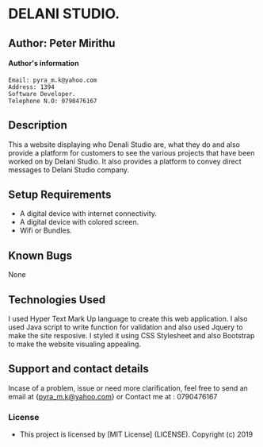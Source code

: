 # DELANI STUDIO.

## Author: **Peter Mirithu**

#### Author's information
    Email: pyra_m.k@yahoo.com
    Address: 1394
    Software Developer.
    Telephone N.O: 0790476167

## Description
This a website displaying who Denali Studio are, what they do and also provide a platform for customers to see the various projects that have been worked on by Delani Studio. It also provides a platform to convey direct messages to Delani Studio company.

## Setup Requirements
* A digital device with internet connectivity.
* A digital device with colored screen.
* Wifi or Bundles.

## Known Bugs
  None  

## Technologies Used
 I used Hyper Text Mark Up language to create this web application. I also used Java script to write function for validation and also used Jquery to make the site resposive. I styled it using CSS Stylesheet and also Bootstrap to make the website visualing appealing.

## Support and contact details
 Incase of a problem, issue or need more clarification, feel free to send an email at {pyra_m.k@yahoo.com}
 or
 Contact me at : 0790476167

### License
* This project is licensed by [MIT License] (LICENSE).
  Copyright (c) 2019 